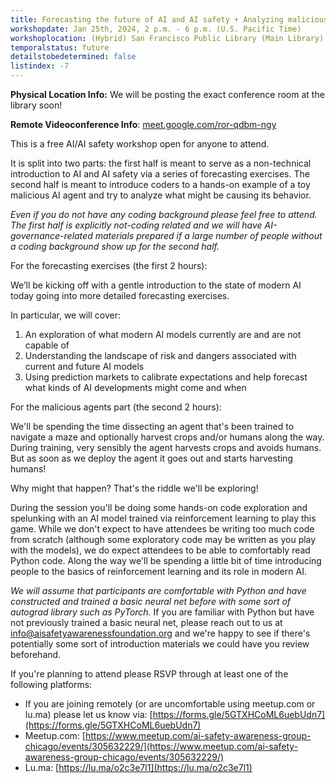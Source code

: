 ```yaml
---
title: Forecasting the future of AI and AI safety + Analyzing malicious agents
workshopdate: Jan 25th, 2024, 2 p.m. - 6 p.m. (U.S. Pacific Time)
workshoplocation: (Hybrid) San Francisco Public Library (Main Library), 100 Larkin St, San Francisco, CA 94102. For remote see description.
temporalstatus: future
detailstobedetermined: false
listindex: -7
---
```


**Physical Location Info:** We will be posting the exact conference room at the
library soon!

**Remote Videoconference Info**: [meet.google.com/ror-qdbm-ngy](meet.google.com/ror-qdbm-ngy)

This is a free AI/AI safety workshop open for anyone to attend.

It is split into two parts: the first half is meant to serve as a
non-technical introduction to AI and AI safety via a series of forecasting exercises. The second half is meant to introduce coders to a hands-on example of a toy malicious AI agent and try to analyze what might be causing its behavior.

*Even if you do not have any coding background please feel free to attend. The
first half is explicitly not-coding related and we will have
AI-governance-related materials prepared if a large number of people without a
coding background show up for the second half.*

For the forecasting exercises (the first 2 hours):

We’ll be kicking off with a gentle introduction to the state of modern AI today going into more detailed forecasting exercises.

In particular, we will cover:

1. An exploration of what modern AI models currently are and are not capable of
2. Understanding the landscape of risk and dangers associated with current and future AI models
3. Using prediction markets to calibrate expectations and help forecast what kinds of AI developments might come and when

For the malicious agents part (the second 2 hours):

We'll be spending the time dissecting an agent that's been trained to navigate a
maze and optionally harvest crops and/or humans along the way. During training,
very sensibly the agent harvests crops and avoids humans. But as soon as we
deploy the agent it goes out and starts harvesting humans!

Why might that happen? That's the riddle we'll be exploring!

During the session you'll be doing some hands-on code exploration and spelunking
with an AI model trained via reinforcement learning to play this game. While we
don't expect to have attendees be writing too much code from scratch (although
some exploratory code may be written as you play with the models), we do expect
attendees to be able to comfortably read Python code. Along the way we'll be
spending a little bit of time introducing people to the basics of reinforcement
learning and its role in modern AI.

*We will assume that participants are comfortable with Python and have
constructed and trained a basic neural net before with some sort of autograd
library such as PyTorch.* If you are familiar with Python but have not
previously trained a basic neural net, please reach out to us at
info@aisafetyawarenessfoundation.org and we're happy to see if there's
potentially some sort of introduction materials we could have you review
beforehand.

If you're planning to attend please RSVP through at least one of the following platforms:

+ If you are joining remotely (or are uncomfortable using meetup.com or lu.ma)
  please let us know via:
[https://forms.gle/5GTXHCoML6uebUdn7](https://forms.gle/5GTXHCoML6uebUdn7)
+ Meetup.com: [https://www.meetup.com/ai-safety-awareness-group-chicago/events/305632229/](https://www.meetup.com/ai-safety-awareness-group-chicago/events/305632229/)
+ Lu.ma: [https://lu.ma/o2c3e7l1](https://lu.ma/o2c3e7l1)
